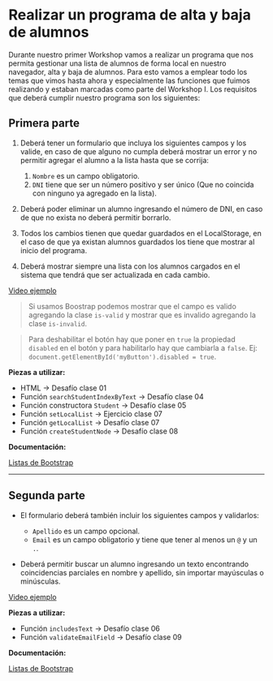 # Realizar un programa de alta y baja de alumnos

Durante nuestro primer Workshop vamos a realizar un programa que nos permita gestionar una lista de alumnos de forma local en nuestro navegador, alta y baja de alumnos. Para esto vamos a emplear todo los temas que vimos hasta ahora y especialmente las funciones que fuimos realizando y estaban marcadas como parte del Workshop I. Los requisitos que deberá cumplir nuestro programa son los siguientes:

## Primera parte

1. Deberá tener un formulario que incluya los siguientes campos y los valide, en caso de que alguno no cumpla deberá mostrar un error y no permitir agregar el alumno a la lista hasta que se corrija:

   1. `Nombre` es un campo obligatorio.
   2. `DNI` tiene que ser un número positivo y ser único (Que no coincida con ninguno ya agregado en la lista).

2. Deberá poder eliminar un alumno ingresando el número de DNI, en caso de que no exista no deberá permitir borrarlo.

3. Todos los cambios tienen que quedar guardados en el LocalStorage, en el caso de que ya existan alumnos guardados los tiene que mostrar al inicio del programa.

4. Deberá mostrar siempre una lista con los alumnos cargados en el sistema que tendrá que ser actualizada en cada cambio.

[Video ejemplo](https://www.useloom.com/share/737f633426a54478ac3e4bedca88e7a9)

> Si usamos Boostrap podemos mostrar que el campo es valido agregando la clase `is-valid` y mostrar que es invalido agregando la clase `is-invalid`. 

> Para deshabilitar el botón hay que poner en `true` la propiedad `disabled` en el botón y para habilitarlo hay que cambiarla a `false`. Ej: `document.getElementById('myButton').disabled = true`.

**Piezas a utilizar:**

- HTML -> Desafío clase 01
- Función `searchStudentIndexByText` -> Desafío clase 04
- Función constructora `Student` -> Desafío clase 05
- Función `setLocalList` -> Ejercicio clase 07
- Función `getLocalList` -> Desafío clase 07
- Función `createStudentNode` -> Desafío clase 08

**Documentación:**

[Listas de Bootstrap](https://getbootstrap.com/docs/4.1/components/list-group/)

---

## Segunda parte

- El formulario deberá también incluir los siguientes campos y validarlos:

   - `Apellido` es un campo opcional.
   - `Email` es un campo obligatorio y tiene que tener al menos un `@` y un `.`.

- Deberá permitir buscar un alumno ingresando un texto encontrando coincidencias parciales en nombre y apellido, sin importar mayúsculas o minúsculas.

[Video ejemplo](https://www.useloom.com/share/a778fea2b13e49609f1de19ac8d47359)

**Piezas a utilizar:**

- Función `includesText` -> Desafío clase 06
- Función `validateEmailField` -> Desafío clase 09

**Documentación:**

[Listas de Bootstrap](https://getbootstrap.com/docs/4.1/components/list-group/)


